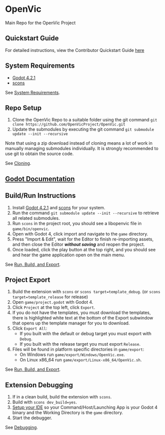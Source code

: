 # OpenVic
Main Repo for the OpenVic Project

## Quickstart Guide
For detailed instructions, view the Contributor Quickstart Guide [here](docs/contribution-quickstart-guide.md)

## System Requirements
* [Godot 4.2.1](https://github.com/godotengine/godot/releases/tag/4.2.1-stable)
* [scons](https://scons.org/)

See [System Requirements](docs/contribution/system-requirements.md).

## Repo Setup
1. Clone the OpenVic Repo to a suitable folder using the git command `git clone https://github.com/OpenVicProject/OpenVic.git`
2. Update the submodules by executing the git command `git submodule update --init --recursive`

Note that using a zip download instead of cloning means a lot of work in manually managing submodules individually. It is strongly recommended to use git to obtain the source code.

See [Cloning](docs/contribution/cloning.md).

## [Godot Documentation](https://docs.godotengine.org/en/latest/)

## Build/Run Instructions
1. Install [Godot 4.2.1](https://github.com/godotengine/godot/releases/tag/4.2.1-stable) and [scons](https://scons.org/) for your system.
2. Run the command `git submodule update --init --recursive` to retrieve all related submodules.
3. Run `scons` in the project root, you should see a libopenvic file in `game/bin/openvic`.
4. Open with Godot 4, click import and navigate to the `game` directory.
5. Press "Import & Edit", wait for the Editor to finish re-importing assets, and then close the Editor ***without saving*** and reopen the project.
6. Once loaded, click the play button at the top right, and you should see and hear the game application open on the main menu.

See [Run, Build, and Export](docs/contribution/run-build-and-export.md).

## Project Export
1. Build the extension with `scons` or `scons target=template_debug`. (or `scons target=template_release` for release)
2. Open `game/project.godot` with Godot 4.
3. Click `Project` at the top left, click `Export`.
4. If you do not have the templates, you must download the templates, there is highlighted white text at the bottom of the Export subwindow that opens up the template manager for you to download.
5. Click `Export All`:
    * If you built with the default or debug target you must export with `Debug`.
    * If you built with the release target you must export `Release`.
6. Files will be found in platform specific directories in `game/export`:
    * On Windows run `game/export/Windows/OpenVic.exe`.
    * On Linux x86_64 run `game/export/Linux-x86_64/OpenVic.sh`.

See [Run, Build, and Export](docs/contribution/run-build-and-export.md).

## Extension Debugging
1. If in a clean build, build the extension with `scons`.
2. Build with `scons dev_build=yes`.
3. [Setup your IDE](https://godotengine.org/qa/108346/how-can-i-debug-runtime-errors-of-native-library-in-godot) so your Command/Host/Launching App is your Godot 4 binary and the Working Directory is the `game` directory.
4. Start the debugger.

See [Debugging](docs/contribution/debugging.md).

